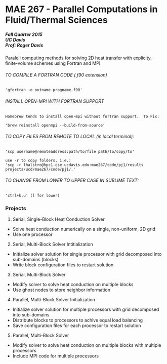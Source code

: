 # MAE 267 - Parallel Computations in Fluid/Thermal Sciences

##### Fall Quarter 2015<br>UC Davis<br>Prof: Roger Davis

Paralell computing methods for solving 2D heat transfer with explicity, finite-volume schemes using Fortran and MPI.

###### TO COMPILE A FORTRAN CODE (.f90 extension)

    'gfortran -o outname progname.f90'

###### INSTALL OPEN-MPI WITH FORTRAN SUPPORT
    Homebrew tends to install open-mpi without fortran support.  To Fix:

    'brew reinstall openmpi --build-from-source'

###### TO COPY FILES FROM REMOTE TO LOCAL (in local terminal):

    'scp username@remoteaddress:path/to/file path/to/copy/to'

    use -r to copy folders, i.e.:
    'scp -r lhalstro@hpc1.cse.ucdavis.edu:mae267/code/pj1/results projects/ucd/mae267/code/pj1/.'

###### TO CHANGE FROM LOWER TO UPPER CASE IN SUBLIME TEXT:

    'ctrl+k,u' (l for lower)

### Projects
1. Serial, Single-Block Heat Conduction Solver
  * Solve heat conduction numerically on a single, non-uniform, 2D grid
  * Use one processor
2. Serial, Multi-Block Solver Intitialization
  * Initialize solver solution for single processor with grid decomposed into sub-domains (blocks)
  * Write block configuration files to restart solution
3. Serial, Multi-Block Solver
  * Modify solver to solve heat conduction on multiple blocks
  * Use ghost nodes to store neighbor information
4. Parallel, Multi-Block Solver Initialization
  * Initialize solver solution for multiple processors with grid decomposed into sub-domains
  * Distribute blocks to processors to achive equal load balancing
  * Save configuration files for each processor to restart solution
5. Parallel, Multi-Block Solver
  * Modify solver to solve heat conduction on multiple blocks with multiple processors
  * Include MPI code for multiple processors
